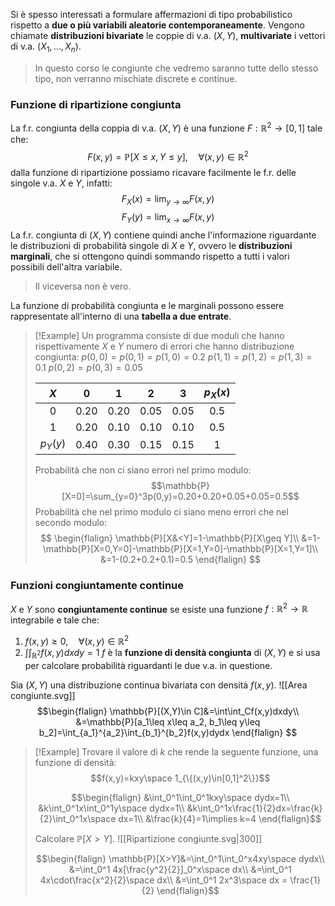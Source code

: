 Si è spesso interessati a formulare affermazioni di tipo probabilistico rispetto a **due o più variabili aleatorie contemporaneamente**.
Vengono chiamate **distribuzioni bivariate** le coppie di v.a. $(X,Y)$, **multivariate** i vettori di v.a. $(X_1, ... , X_n)$.

>In questo corso le congiunte che vedremo saranno tutte dello stesso tipo, non verranno mischiate discrete e continue.

### Funzione di ripartizione congiunta
La f.r. congiunta della coppia di v.a. $(X,Y)$ è una funzione $F:\mathbb{R}^2\to[0,1]$ tale che:
$$F(x,y)=\mathbb{P}[X\leq x,Y\leq y],\quad\forall(x,y)\in\mathbb{R}^2$$
dalla funzione di ripartizione possiamo ricavare facilmente le f.r. delle singole v.a. $X$ e $Y$, infatti:
$$F_X(x)=\lim_{y\to\infty}F(x,y)$$
$$F_Y(y)=\lim_{x\to\infty}F(x,y)$$
La f.r. congiunta di $(X,Y)$ contiene quindi anche l'informazione riguardante le distribuzioni di probabilità singole di $X$ e $Y$, ovvero le **distribuzioni marginali**, che si ottengono quindi sommando rispetto a tutti i valori possibili dell'altra variabile.
>Il viceversa non è vero.

La funzione di probabilità congiunta e le marginali possono essere rappresentate all'interno di una **tabella a due entrate**.

>[!Example]
>Un programma consiste di due moduli che hanno rispettivamente $X$ e $Y$ numero di errori che hanno distribuzione congiunta:
>$p(0,0)=p(0,1)=p(1,0)=0.2$
>$p(1,1)=p(1,2)=p(1,3)=0.1$
>$p(0,2)=p(0,3)=0.05$
>
>|   $X$    |  $0$   |  $1$   |  $2$   |  $3$   | $p_X(x)$ |
>|:--------:|:------:|:------:|:------:|:------:|:--------:|
>|   $0$    | $0.20$ | $0.20$ | $0.05$ | $0.05$ |  $0.5$   |
>|   $1$    | $0.20$ | $0.10$ | $0.10$ | $0.10$ |  $0.5$   |
>| $p_Y(y)$ | $0.40$ | $0.30$ | $0.15$ | $0.15$ |   $1$    |
>
>Probabilità che non ci siano errori nel primo modulo:
>$$\mathbb{P}[X=0]=\sum_{y=0}^3p(0,y)=0.20+0.20+0.05+0.05=0.5$$
>Probabilità che nel primo modulo ci siano meno errori che nel secondo modulo:
>$$
>\begin{flalign}
>\mathbb{P}[X&<Y]=1-\mathbb{P}[X\geq Y]\\
>&=1-\mathbb{P}[X=0,Y=0]-\mathbb{P}[X=1,Y=0]-\mathbb{P}[X=1,Y=1]\\
>&=1-(0.2+0.2+0.1)=0.5
>\end{flalign}
>$$


### Funzioni congiuntamente continue
$X$ e $Y$ sono **congiuntamente continue** se esiste una funzione $f:\mathbb{R}^2\to\mathbb{R}$ integrabile e tale che:
1. $f(x,y)\geq 0,\quad\forall(x,y)\in\mathbb{R}^2$
2. $\int\int_{\mathbb{R}^2}f(x,y)dxdy=1$
$f$ è la **funzione di densità congiunta** di $(X,Y)$ e si usa per calcolare probabilità riguardanti le due v.a. in questione.

Sia $(X,Y)$ una distribuzione continua bivariata con densità $f(x,y)$.
![[Area congiunte.svg]]
$$\begin{flalign}
\mathbb{P}[(X,Y)\in C]&=\int\int_Cf(x,y)dxdy\\
&=\mathbb{P}[a_1\leq x\leq a_2, b_1\leq y\leq b_2]=\int_{a_1}^{a_2}\int_{b_1}^{b_2}f(x,y)dydx
\end{flalign}
$$

>[!Example]
>Trovare il valore di $k$ che rende la seguente funzione, una funzione di densità:
>$$f(x,y)=kxy\space 1_{\{(x,y)\in[0,1]^2\}}$$
>
>$$\begin{flalign}
>&\int_0^1\int_0^1kxy\space dydx=1\\
>&k\int_0^1x\int_0^1y\space dydx=1\\
>&k\int_0^1x\frac{1}{2}dx=\frac{k}{2}\int_0^1x\space dx=1\\
>&\frac{k}{4}=1\implies k=4
>\end{flalign}$$
>
>Calcolare $\mathbb{P}[X>Y]$.
>![[Ripartizione congiunte.svg|300]]
>
>$$\begin{flalign}
>\mathbb{P}[X>Y]&=\int_0^1\int_0^x4xy\space dydx\\
>&=\int_0^1 4x[\frac{y^2}{2}]_0^x\space dx\\
>&=\int_0^1 4x\cdot\frac{x^2}{2}\space dx\\
>&=\int_0^1 2x^3\space dx = \frac{1}{2}
>\end{flalign}$$



